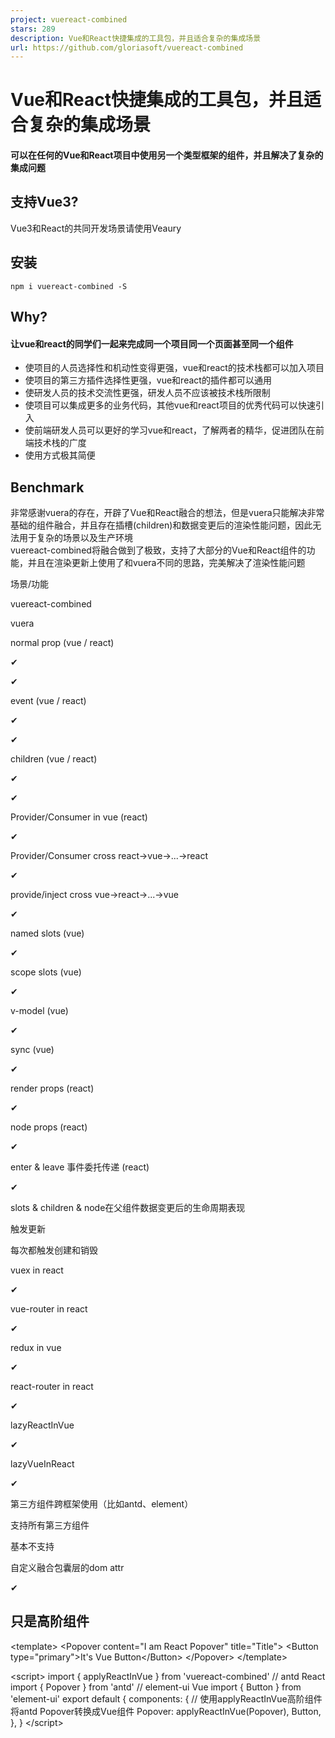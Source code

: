 ```yaml
---
project: vuereact-combined
stars: 289
description: Vue和React快捷集成的工具包，并且适合复杂的集成场景
url: https://github.com/gloriasoft/vuereact-combined
---
```


Vue和React快捷集成的工具包，并且适合复杂的集成场景
=============================

#### 可以在任何的Vue和React项目中使用另一个类型框架的组件，并且解决了复杂的集成问题

支持Vue3?
-------

Vue3和React的共同开发场景请使用Veaury

安装
--

```
npm i vuereact-combined -S
```

Why?
----

#### 让vue和react的同学们一起来完成同一个项目同一个页面甚至同一个组件

-   使项目的人员选择性和机动性变得更强，vue和react的技术栈都可以加入项目
-   使项目的第三方插件选择性更强，vue和react的插件都可以通用
-   使研发人员的技术交流性更强，研发人员不应该被技术栈所限制
-   使项目可以集成更多的业务代码，其他vue和react项目的优秀代码可以快速引入
-   使前端研发人员可以更好的学习vue和react，了解两者的精华，促进团队在前端技术栈的广度
-   使用方式极其简便

Benchmark
---------

非常感谢vuera的存在，开辟了Vue和React融合的想法，但是vuera只能解决非常基础的组件融合，并且存在插槽(children)和数据变更后的渲染性能问题，因此无法用于复杂的场景以及生产环境  
vuereact-combined将融合做到了极致，支持了大部分的Vue和React组件的功能，并且在渲染更新上使用了和vuera不同的思路，完美解决了渲染性能问题

场景/功能

vuereact-combined

vuera

normal prop (vue / react)

✔

✔

event (vue / react)

✔

✔

children (vue / react)

✔

✔

Provider/Consumer in vue (react)

✔

Provider/Consumer cross react->vue->...->react

✔

provide/inject cross vue->react->...->vue

✔

named slots (vue)

✔

scope slots (vue)

✔

v-model (vue)

✔

sync (vue)

✔

render props (react)

✔

node props (react)

✔

enter & leave 事件委托传递 (react)

✔

slots & children & node在父组件数据变更后的生命周期表现

触发更新

每次都触发创建和销毁

vuex in react

✔

vue-router in react

✔

redux in vue

✔

react-router in react

✔

lazyReactInVue

✔

lazyVueInReact

✔

第三方组件跨框架使用（比如antd、element）

支持所有第三方组件

基本不支持

自定义融合包囊层的dom attr

✔

只是高阶组件
------

<!--Vue File\-->
<template\>
  <Popover content\="I am React Popover" title\="Title"\>
    <Button type\="primary"\>It's Vue Button</Button\>
  </Popover\>
</template\>

<script\>
import { applyReactInVue } from 'vuereact-combined'
// antd React
import { Popover } from 'antd'
// element-ui Vue
import { Button } from 'element-ui'
export default {
  components: {
    // 使用applyReactInVue高阶组件将antd Popover转换成Vue组件
    Popover: applyReactInVue(Popover),
    Button,
  },
}
</script\>

<style scoped>
</style\>

// React JSX File
import React, { useState } from 'react'
// element-ui DatePicker Vue
import { DatePicker } from 'element-ui'
import { applyVueInReact } from 'vuereact-combined'

// 使用applyVueInReact高阶组件讲element-ui DatePicker转换成React组件
const ElDatePicker \= applyVueInReact(DatePicker)
export default function() {
  const \[timeValue, setTimeValue\] \= useState(Date.now())
  return <ElDatePicker
    {/\* Vue组件的v-model在React中的用法 \*/}
    $model\={{
        value: timeValue,
        setter: (val) \=> { setTimeValue(val) },
    }}
    type\="date"
    placeholder\="选择日期"/>
}

使用场景
----

最基本的，项目中至少应该存在`vue@^2.6`、`react@^16.3`、`react-dom@^16.3`

### Vue项目中使用第三方的React组件

第三方的react组件已经是通过`babel`进行过处理，不包含React的`jsx`  
此情况下，可以直接在项目中使用applyReactInVue对第三方的React组件进行处理

### React项目中使用第三方的Vue组件

第三方的Vue组件已经是通过`vue-loader`和`babel`进行过处理，不包含`.vue`文件以及Vue的`jsx`  
此情况下，可以直接在项目中使用applyVueInReact对第三方的Vue组件进行处理

### 复杂情况(项目中同时安装和配置react和vue的相关环境)

此情况可以在一个项目中同时开发编写React和Vue的组件代码，由于需要同时具备两种技术栈所依赖的环境，因此需要对项目的构建（一般是`webpack`的配置）和`babel.config.js`进行一些配置上的修改  
可以参考以下案例

-   如果是通过vue-cli3创建的项目  
    请参考 https://github.com/devilwjp/vuereact-for-vuecli3-demo
-   如果通过react-create-app创建的项目（react版本需要>=16.3）  
    请参考 https://github.com/devilwjp/vuereact-for-cra-demo

属性传递
----

在React中正常的使用React的方式向Vue组件传递属性和children

// React JSX File
import React, { useState } from 'react'
// element-ui Vue
import { Button, ButtonGroup } from 'element-ui'
import { applyVueInReact } from 'vuereact-combined'

const ElButton \= applyVueInReact(Button)
const ElButtonGroup \= applyVueInReact(ButtonGroup)

export default function() {
    
  const \[type, setType\] \= useState('primary')
  const \[disabled, setDisabled\] \= useState(false)
  const \[content, setContent\] \= useState('提交')
    
  return <ElButtonGroup\>
    <ElButton type\="danger" disabled\>提交</ElButton\>
    <ElButton type\={type} disabled\={disabled}\>提交</ElButton\>
    <ElButton type\="danger"\>{content}</ElButton\>
  </ElButtonGroup\>
}

在Vue中正常的使用Vue的方式向React组件传递属性和插槽

<!--Vue File\-->
<template\>
  <Popover :content\="content" :title\="title"\>
    {{popoverChildren}}
  </Popover\>
</template\>

<script\>
import { applyReactInVue } from 'vuereact-combined'
// antd React
import { Popover } from 'antd'
export default {
  data() {
    return {
      content: 'I am React Popover',
      title: 'Title',
      popoverChildren: \`hover me!\`,
    }
  },
  components: {
    // 使用applyReactInVue高阶组件将antd Popover转换成Vue组件
    Popover: applyReactInVue(Popover)
  },
}
</script\>

<style scoped>
</style\>

在React中使用Vue组件的v-model和sync修饰符
------------------------------

// React JSX File
import React, { useState } from 'react'
// element-ui DatePicker Vue
import { DatePicker } from 'element-ui'
// 一个开放sync修饰符属性的Vue组件
import VueComponent from './VueComponent.vue'
import { applyVueInReact } from 'vuereact-combined'

const ElDatePicker \= applyVueInReact(DatePicker)
const VueComponentInReact \= applyVueInReact(VueComponent)

export default function() {
  const \[timeValue, setTimeValue\] \= useState(Date.now())
  const \[timeValue1, setTimeValue1\] \= useState(Date.now())
  // Vue组件的v-model在React中的用法
  const $model \= {
    value: timeValue,
    setter: (val) \=> { setTimeValue(val) },
  }
  // Vue组件的sync在React中的用法
  const $sync \= {
    props1: {
      value: timeValue1,
      setter: (val) \=> { setTimeValue1(val) },
    }
  }
  return <div\>
    <ElDatePicker $model\={$model} type\="date" placeholder\="选择日期"/>
    <VueComponentInReact $sync\={$sync} />
  </div\>
}

使用`$model`属性传递一个对象  
`$model`  
**Type:** `{value: state, setter: (val: nextState) => void}`  
其中`value`就是要传入给v-model的状态值，`setter`就是子组件向父组件发出修改状态值的触发函数，这个函数应该是个纯函数，不应该包含其他逻辑，确保函数内容仅仅只用于修改状态值  
`$sync`  
**Type:** `{[propName: {value: state, setter: (val: nextState) => void}]}`

在React中使用Vue组件的作用域插槽和具名插槽
-------------------------

// React JSX File
import React, { useState } from 'react'
// 一个开放具名插槽和作用域插槽的vue组件
import VueComponent from './VueComponent.vue'
import { applyVueInReact } from 'vuereact-combined'

const VueComponentInReact \= applyVueInReact(VueComponent)
export default function() {
  // 具名插槽
  const $slots \= {
      slotA: <div\>具名插槽A</div\>,
      slotB: <div\>具名插槽B</div\>
  }
  // 作用域插槽
  const $scopedSlots \= {
      slotC: (context) \=> <div\>我是作用域插槽C：{context.value}</div\>
  }
  return <div\>
    <VueComponentInReact $slots\={$slots} $scopedSlots\={$scopedSlots}\>
      <h1\>我是普通的插槽</h1\>
    </VueComponentInReact\>
  </div\>
}

`$slots` 具名插槽属性  
**Type:** {\[slotName: string\]: ReactNode}  
`$scopedSlots` 作用域插槽属性  
**Type:** {\[slotName: string\]: (context: RenderPropsContext) => ReactElement | ReactComponent}

在Vue组件中向React组件传递ReactNode类型的属性和renderProps类型的属性
------------------------------------------------

<!--Vue File\-->
<template\>
  <ReactComponentInVue\>
    我是普通children
    <!--  等同于向react组件传入 slotA={<span>我是ReactNode类型的slotA属性</span>}  \-->
    <template v-slot:slotA\>
      <span\>我是ReactNode类型的slotA属性</span\>
    </template\>
    <!--  等同于向react组件传入 slotB={<span>我是ReactNode类型的slotA属性</span>}  \-->
    <template v-slot:slotB\>
      <span\>我是ReactNode类型的slotB属性</span\>
    </template\>
    <!--  等同于向react组件传入 slotC={(context) => <span>我是renderProps类型：{{context.value}}</span>}  \-->
    <template v-slot:slotC\="context"\>
      <span\>我是renderProps类型：{{context.value}}</span\>
    </template\>
  </ReactComponentInVue\>
</template\>

<script\>
import { applyReactInVue } from 'vuereact-combined'
// 一个开放ReactNode类型属性和renderProps类型属性的React组件
import ReactComponent from './ReactComponent'
export default {
  components: {
    ReactComponentInVue: applyReactInVue(ReactComponent)
  }
}
</script\>

applyReactInVue会将ReactNode类型的属性转会为Vue的具名插槽，将renderProps类型的属性转换为作用域插槽，具名插槽和作用域插槽的插槽名就是属性名

在Vue组件中调用React组件的Context/Provider
---------------------------------

<!--Vue File\-->
<template\>
  <MyProvider :value\="content"\>
    <Button\>Vue按钮</Button\>
    <!--  React组件中可以正常的使用Consumer消费Context  \-->
    <ReactComponentInVue/>
  </MyProvider\>
</template\>

<script\>
import { applyReactInVue } from 'vuereact-combined'
// React Context
import MyContext from "./MyContext"
import {Button} from 'element-ui'
import ReactComponent from './ReactComponent'
export default {
  data() {
    return {
      content: 'hahahahaha!'
    }
  },
  components: {
    Button,
    ReactComponentInVue: applyReactInVue(ReactComponent),
    // 把Provider当作React组件直接转换
    MyProvider: applyReactInVue(MyContext.Provider),
  }
}
</script\>

VueContainer，在React组件中使用Vue的动态组件
--------------------------------

VueContainer是一个高阶组件，通过component属性直接渲染Vue组件

// React JSX File
import React, { useState, useEffect } from 'react'
import VueComponent1 from './VueComponent1.vue'
import VueComponent2 from './VueComponent2.vue'
import { VueContainer } from 'vuereact-combined'

const ElButton \= applyVueInReact(Button)
const ElButtonGroup \= applyVueInReact(ButtonGroup)

export default function() {
  const \[vueComponent, setVueComponent\] \= useState(VueComponent1)
  useEffect(() \=> {
    // 3秒之后换成VueComponent2组件
    setTimeout(() \=> {
      setVueComponent(VueComponent2)
    }, 3000)
  }, \[\])
  const prop1 \= '属性1'
  const prop2 \= '属性2'
  return <div\>
      <VueContainer component\={vueComponent} prop1\={prop1} prop2\={prop2}/>
      {/\* component属性为string类型时，表示使用vue的全局组件，以下的例子表示在react组件中使用vue-router的<router-view/> \*/}
      <VueContainer component\="RouterView"/>
  </div\>
}

在React组件中使用Vue组件的事件
-------------------

注意：这里没有使用onEvent的属性传递方法，因为无法排除vue组件有属性与此种用法重名的可能

// React JSX File
import React, { useState } from 'react'
// 一个开放了某些事件的Vue组件
import VueComponent from './VueComponent.vue'
import { applyVueInReact } from 'vuereact-combined'

const VueComponentInReact \= applyVueInReact(VueComponent)

export default function() {
    const click \= () \=> {
        console.log('click')
    }
    const mouseEnter \= () \=> {
        console.log('mouseEnter')
    }
    const customEvent \= () \=> {
        console.log('mouseEnter')
    }
    // 通过on属性传递将事件所对应的函数传递给vue组件
    // 以下的代码等于同于vue中v-on="{click, mouseEnter, customEvent}"
    return <VueComponentInReact on\={{click, mouseEnter, customEvent}}/>
}

applyRedux
----------

作用：使得所有的Vue组件可以使用redux的状态管理 对工具包开启redux状态管理，这个场景一般存在于以React为主的项目中，为了使Vue组件也可以共享到redux，需要在项目的入口文件引入applyRedux方法（整个项目应该只引一次），将redux的store以及redux的context作为参数传入（或者至少在redux的Provider高阶组件引入的地方使用applyRedux方法）

// 第二个参数是redux的context，之所以需要传第二个参数，是因为有如下场景
// Provider -> ReactCom1 -> VueCom1 -> ReactCom2
// Provider无法直接透过Vue组件传递给之后的React组件，所以applyRedux提供了第二个参数，作用就是可以使通过Vue组件之后的React组件继续可以获取到redux的context
import { ReactReduxContext } from 'react-redux'
import store from '../reactComponents/reduxStore'
applyRedux({ store, ReactReduxContext })

#### store.js

// 原生的redux store的创建方式
import { createStore } from 'redux'
import someCombineReducer from './reducer' // 建议通过react-redux的combineReducer输出
let store \= createStore(someCombineReducer)
export default store

React组件连接redux的方式这里就不再做介绍了，应该使用react-redux的connect方法  
这里介绍Vue组件如何使用redux，工具包尽可能的实现了vue组件使用vuex的方式去使用redux，通过vm.$redux可以在组件实例里获取到redux状态管理

<template\>
  <div\>
    redux状态testState1: {{$redux.state.testState1}}
  </div\>
</template\>

<script\>
export default {
  name: 'demo3',
  mounted () {
    // 打印redux的testState2状态值
    console.log(this.$redux.state.testState2)
    // 五秒后将testState1修改成8888
    // 需要在reducer里存在一个action的type为test1可以修改testState1
    // 这里需要按照标准的redux的action标准（必须有type）触发dispatch
    setTimeout(() \=> {
      this.$redux.dispatch({
        type: 'test1',
        value: 8888
      })
    }, 5000)
  }
}
</script\>

applyVuex
---------

作用：使得所有的Redux组件可以使用Vuex的状态管理  
对工具包开启vuex状态管理，这个场景一般存在于以Vue为主的项目中，为了使React组件也可以共享到vuex，需要在项目的入口文件引入applyVuex方法（整个项目应该只引一次），将vuex的store作为参数传入

import store from '../store' // vuex的store文件
applyVuex(store)

connectVuex
-----------

类似react-redux的connect方法，在React组件中使用，由于vuex的关键字比redux多，所以将参数改成了对象，包含了mapStateToProps、mapCommitToProps、mapGettersToProps、mapDispatchToProps，每个都是一个纯函数，返回一个对象（和redux的connect使用方式完全一致）

export default connectVuex({
  mapStateToProps (state) {
    return {
      vuexState: state,
      state1: state.state1,
      moduleAstate: state.moduleA
    }
  },
  mapCommitToProps (commit) {
    return {
      vuexCommit: commit
    }
  },
  // mapGettersToProps = (getters) => {},
  // mapDispatchToProps = (dispatch) => {},
})(ReactComponent)

lazyVueInReact
--------------

在React的router里懒加载Vue组件

import React, { lazy, Suspense } from "react"
import { lazyVueInReact } from 'vuereact-combined'
const Hello \= lazy(() \=> import("./react\_app/hello"));
//懒加载vue组件
const TestVue \= lazyVueInReact(() \=> import("./vue\_app/test.vue"))

export default \[
{
    path: "/reactHello",
    component: () \=> {
        return (
            <Suspense fallback\={<div\>Loading...</div\>}\>
                <Hello />
            </Suspense\>
        );
    }
},
{
    path: "/vuetest1",
    component: () \=> {
        return (
            <Suspense fallback\={<div\>Loading...</div\>}\>
                <div\>
                    <h1\>我是一个vue组件</h1\>
                    <TestVue />
                </div\>
            </Suspense\>
        );
    }
}\]

lazyReactInVue
--------------

在Vue的router里懒加载React组件

import Vue from 'vue'
import VueRouter from 'vue-router'
import { lazyReactInVue } from 'vuereact-combined'
Vue.use(VueRouter)

const routes \= \[
  {
    path: '/',
    name: 'home',
    component: () \=> import('../views/Home')
  },
  {
    path: '/reactInVueDemo',
    name: 'reactInVueDemo',
    component: lazyReactInVue(() \=> import('../reactComponents/cc.jsx'))
  }
\]

const router \= new VueRouter({
  routes
})

export default router

withVueRouter
-------------

在react组件中获取vue router对象，可以通过props属性获取倒$vueRouter和$vueRoute

import React from 'react'
import { withVueRouter } from 'vuereact-combined'
class Test2 extends React.Component {
  constructor (props) {
    super(props)
  }
  componentWillMount () {

  }
  componentDidMount () {
    // 可以通过props属性获取倒$vueRouter和$vueRoute
    console.log(this.props.$vueRouter, this.props.$vueRoute)
  }

  render () {
    return (
      <div\>
        test2
        <h3\>{this.props.$vueRoute.query.b}</h3\>
      </div\>
    )
  }
}
export default withVueRouter(Test2)

applyReactRouterInVue
---------------------

建议在react项目的app或者main引入，然后再任何一个被转换的vue组件中都可以直接获取到实例属性$reactRouter,其中包含了react router的history、location、match

#### app.jsx

import { applyReactRouterInVue } from 'vuereact-combined'
import { withRouter } from 'react-router-dom'
applyReactRouterInVue(withRouter)

#### demo.vue

<template\>
    <div\>
      <h1\>demo</h1\>
      <h2\>{{$reactRouter.location.search}}</h2\>
    </div\>
</template\>

<script\>
export default {
  mounted () {
  }
}
</script\>

需要注意的包囊性问题
----------

由于在每一次跨越一个框架进行组件引用时，都会出现一层包囊，这个包囊是默认是以div呈现，并且会被特殊属性标注 React->Vue，会在vue组件的dom元素外包囊一层标识data-use-vue-component-wrap的div Vue->React，会在react组件的dom元素外包囊一层标识\_\_use\_react\_component\_wrap的div 如果引发样式问题，可以对applyVueInReact、applyReactInVue方法传入第二个参数`options`

import VueComponent from './VueComponent.vue'
import { applyVueInReact } from 'vuereact-combined'
const VueComponentInReact \= applyVueInReact(VueComponent, {
  react: {
    // react.componentWrapAttrs代表是vue组件在react组件中的组件包囊层的标签设置
    // 以下设置将设置组件的包囊层div的display为inline-block
    componentWrapAttrs: {
      style: {
            display: 'inline-block'
        },
      class: 'react-wrap-vue-component-1'
    },
    // react.slotWrapAttrs代表是vue组件在react组件中的插槽包囊层的标签设置
    // 以下设置将设置插槽的包囊层div的display为inline-block
    slotWrapAttrs: {
      style: {
          display: 'inline-block'
      }
    },
  },
})

以下是默认配置

// 默认配置
const originOptions \= {
    react: {
        componentWrap: 'div',
        slotWrap: 'div',
        componentWrapAttrs: {
            \_\_use\_react\_component\_wrap: '',
            style: {
                all: 'unset'
            }
        },
        slotWrapAttrs: {
            \_\_use\_react\_slot\_wrap: '',
            style: {
                all: 'unset'
            }
        }
    },
    vue: {
        // 组件wrapper
        componentWrapHOC: (VueComponentMountAt, nativeProps \= \[\]) \=> {
            // 传入portals
            return function ({ portals \= \[\] } \= {}) {
                return (<div {...nativeProps}\>{VueComponentMountAt}{portals.map((Portal, index) \=> <Portal key\={index}/>)}</div\>)
            }
        },
        componentWrapAttrs: {
            'data-use-vue-component-wrap': '',
            style: {
                all: 'unset',
            }
        },
        slotWrapAttrs: {
            'data-use-vue-slot-wrap': '',
            style: {
                all: 'unset'
            }
        }
    }
}

支持程度
----

#### 在react组件中引入vue组件

功能

支持程度

说明

普通属性

完全支持

html片段属性

变向支持

通过$slots，在vue中使用具名插槽获取

render props

变向支持

通过$scopedSlots，在vue中使用作用域插槽获取

children(普通插槽)

完全支持

组件合成事件

完全支持

通过on属性

组件原生事件(.native)

不支持

react没有这种感念，可以自己包囊div

v-model

变向支持

通过$model，并且支持vue组件中随意自定义model属性

html片段中使用react或者vue组件

完全支持

react组件直接传入，vue组件继续通过applyVueInReact转换

懒加载vue组件

完全支持

通过lazyVueInReact

redux共享

完全支持

使用applyRedux

mobx共享

变向支持

mobx本身就有react和vue的连接方式

vuex共享

完全支持

使用applyVuex

sync装饰

变向支持

使用$sync

事件修饰(key.enter、click.once)

不支持

自行处理

透传

变向支持

使用data-passed-props

ref

变向支持

ref首先会返回包囊实例的，在包囊实例中的属性vueRef可以获取倒vue组件实例

react router(在vue组件中)

完全支持

使用applyReactRouterInVue

判断自身是否被转化

完全支持

通过props属性data-passed-props或者实例属性reactWrapperRef

#### 在vue组件中引入react组件

功能

支持程度

说明

普通属性

完全支持

具名插槽

完全支持

在react中使用属性获取

作用域插槽

完全支持

在react中使用属性获取，类型是个函数

普通插槽

完全支持

组件合成事件

完全支持

在react中使用属性获取

组件原生事件(.native)

暂不支持

v-model

不支持

react组件没有这个概念

provider/inject传入react

暂不支持

未来会支持

sync装饰

不支持

react组件没有这个概念

redux共享

完全支持

使用applyRedux

mobx共享

变向支持

mobx本身就有react和vue的连接方式

vuex共享

完全支持

使用applyVuex

事件修饰(key.enter、click.once)

不支持

react组件没有这个概念

懒加载react组件

完全支持

通过lazyReactInVue

透传

变向支持

使用data-passed-props

ref

变向支持

ref首先会返回包囊实例的，在包囊实例中的属性reactRef可以获取倒react组件实例

vue router(在react组件中)

完全支持

使用withVueRouter

判断自身是否被转化

完全支持

通过props属性data-passed-props或者实例属性vueWrapperRef
